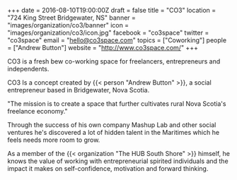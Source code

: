 +++
date = 2016-08-10T19:00:00Z
draft = false
title = "CO3"
location = "724 King Street Bridgewater, NS"
banner = "images/organization/co3/banner"
icon = "images/organization/co3/icon.jpg"
facebook = "co3space"
twitter = "co3space"
email = "hello@co3space.com"
topics = ["Coworking"]
people = ["Andrew Button"]
website = "http://www.co3space.com/"
+++

CO3 is a fresh bew co-working space for freelancers, entrepreneurs and independents.

CO3 Is a concept created by {{< person "​Andrew Button" >}}, a social entrepreneur based in Bridgewater, Nova Scotia. 

"The mission is to create a space that further cultivates rural Nova Scotia's freelance economy." 

Through the success of his own company Mashup Lab and other social ventures ​he's discovered a lot of hidden talent in the Maritimes which he feels needs more room to grow.

As a member of the {{< organization "The HUB South Shore" >}} himself, he knows the value of working with entrepreneurial spirited individuals and the impact it makes on self-confidence, motivation and forward thinking.
